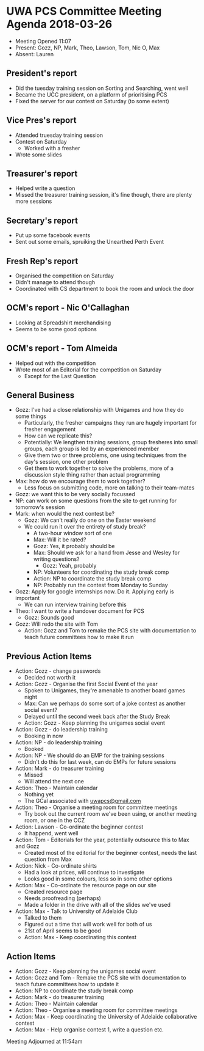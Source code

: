 # UWA PCS Committee Meeting Agenda 2018-03-26
 - Meeting Opened 11:07
 - Present: Gozz, NP, Mark, Theo, Lawson, Tom, Nic O, Max
 - Absent: Lauren

## President's report
 - Did the tuesday training session on Sorting and Searching, went well
 - Became the UCC president, on a platform of prioritising PCS
 - Fixed the server for our contest on Saturday (to some extent)
## Vice Pres's report
 - Attended truesday training session
 - Contest on Saturday
   - Worked with a fresher
 - Wrote some slides
## Treasurer's report
 - Helped write a question
 - Missed the treasurer training session, it's fine though, there are plenty more sessions
## Secretary's report
 - Put up some facebook events
 - Sent out some emails, spruiking the Unearthed Perth Event
## Fresh Rep's report
 - Organised the competition on Saturday
 - Didn't manage to attend though
 - Coordinated with CS department to book the room and unlock the door
## OCM's report - Nic O'Callaghan
 - Looking at Spreadshirt merchandising
 - Seems to be some good options
## OCM's report - Tom Almeida
 - Helped out with the competition
 - Wrote most of an Editorial for the competition on Saturday
   - Except for the Last Question
## General Business
 - Gozz: I've had a close relationship with Unigames and how they do some things
   - Particularly, the fresher campaigns they run are hugely important for fresher engagement
   - How can we replicate this?
   - Potentially: We lengthen training sessions, group fresheres into small groups, each group is led by an experienced member
   - Give them two or three problems, one using techniques from the day's session, one other problem
   - Get them to work together to solve the problems, more of a discussion style thing rather than actual programming
 - Max: how do we encourage them to work together?
   - Less focus on submitting code, more on talking to their team-mates
 - Gozz: we want this to be very socially focussed
 - NP: can work on some questions from the site to get running for tomorrow's session
 - Mark: when would the next contest be?
   - Gozz: We can't really do one on the Easter weekend
   - We could run it over the entirety of study break?
     - A two-hour window sort of one
     - Max: Will it be rated?
     - Gozz: Yes, it probably should be
     - Max: Should we ask for a hand from Jesse and Wesley for writing questions?
       - Gozz: Yeah, probably
     - NP: Volunteers for coordinating the study break comp
     - Action: NP to coordinate the study break comp
     - NP: Probably run the contest from Monday to Sunday
 - Gozz: Apply for google internships now. Do it. Applying early is important
   - We can run interview training before this
 - Theo: I want to write a handover document for PCS
   - Gozz: Sounds good
 - Gozz: Will redo the site with Tom
   - Action: Gozz and Tom to remake the PCS site with documentation to teach future committees how to make it run
## Previous Action Items
 - Action: Gozz - change passwords
   - Decided not worth it
 - Action: Gozz - Organise the first Social Event of the year
   - Spoken to Unigames, they're amenable to another board games night
   - Max: Can we perhaps do some sort of a joke contest as another social event?
   - Delayed until the second week back after the Study Break
   - Action: Gozz - Keep planning the unigames social event
 - Action: Gozz - do leadership training
   - Booking in now
 - Action: NP - do leadership training
   - Booked
 - Action: NP - We should do an EMP for the training sessions
   - Didn't do this for last week, can do EMPs for future sessions
 - Action: Mark - do treasurer training
   - Missed
   - Will attend the next one
 - Action: Theo - Maintain calendar
   - Nothing yet
   - The GCal associated with uwapcs@gmail.com
 - Action: Theo - Organise a meeting room for committee meetings
   - Try book out the current room we've been using, or another meeting room, or one in the CCZ
 - Action: Lawson - Co-ordinate the beginner contest
   - It happend, went well
 - Action: Tom - Editorials for the year, potentially outsource this to Max and Gozz
   - Created most of the editorial for the beginner contest, needs the last question from Max
 - Action: Nick - Co-ordinate shirts
   - Had a look at prices, will continue to investigate
   - Looks good in some colours, less so in some other options
 - Action: Max - Co-ordinate the resource page on our site
   - Created resource page
   - Needs proofreading (perhaps)
   - Made a folder in the drive with all of the slides we've used
 - Action: Max - Talk to University of Adelaide Club
   - Talked to them
   - Figured out a time that will work well for both of us
   - 21st of April seems to be good
   - Action: Max - Keep coordinating this contest
## Action Items
 - Action: Gozz - Keep planning the unigames social event
 - Action: Gozz and Tom - Remake the PCS site with documentation to teach future committees how to update it
 - Action: NP to coordinate the study break comp
 - Action: Mark - do treasurer training
 - Action: Theo - Maintain calendar
 - Action: Theo - Organise a meeting room for committee meetings
 - Action: Max - Keep coordinating the University of Adelaide collaborative contest
 - Action: Max - Help organise contest 1, write a question etc.
 
Meeting Adjourned at 11:54am

